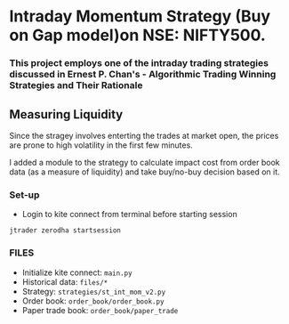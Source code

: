 # Intraday Momentum Strategy (Buy on Gap model)on NSE: NIFTY500. 

### This project employs one of the intraday trading strategies discussed in Ernest P. Chan's - Algorithmic Trading Winning Strategies and Their Rationale

## Measuring Liquidity
Since the stragey involves enterting the trades at market open, the prices are prone to high volatility in the first few minutes. 

I added a module to the strategy to calculate impact cost from order book data (as a measure of liquidity) and take buy/no-buy decision based on it.

### Set-up

- Login to kite connect from terminal before starting session

```jtrader zerodha startsession```

### FILES

- Initialize kite connect: `main.py`
- Historical data: `files/*`
- Strategy: `strategies/st_int_mom_v2.py`
- Order book: `order_book/order_book.py`
- Paper trade book: `order_book/paper_trade`
